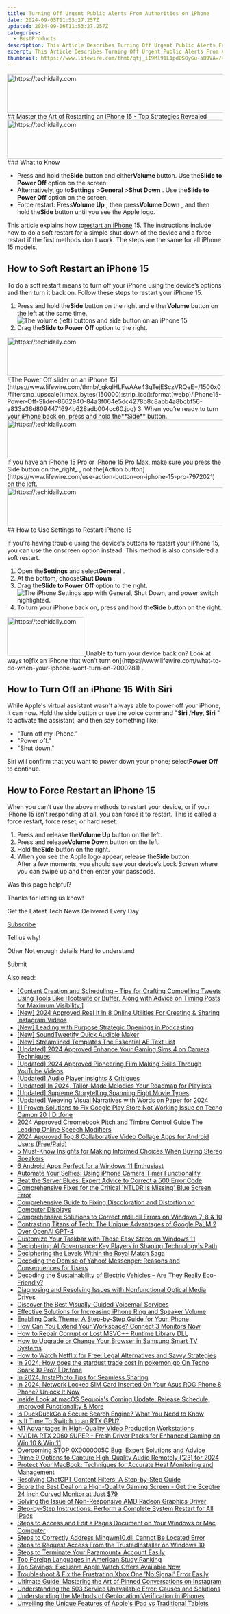 ```yaml
---
title: Turning Off Urgent Public Alerts From Authorities on iPhone
date: 2024-09-05T11:53:27.257Z
updated: 2024-09-06T11:53:27.257Z
categories:
  - BestProducts
description: This Article Describes Turning Off Urgent Public Alerts From Authorities on iPhone
excerpt: This Article Describes Turning Off Urgent Public Alerts From Authorities on iPhone
thumbnail: https://www.lifewire.com/thmb/qtj_iI9Ml91L1pdOSOyGu-aB9VA=/400x300/filters:no_upscale():max_bytes(150000):strip_icc():format(webp)/Emergencyalertkeyboard_Oakozhan_iStock_GettyImagesPlus-5af9bd6aba61770036374c61.jpg
---
```


<!-- affiliate ads begin -->
<a href="https://wigfever.sjv.io/c/5597632/2014854/22899" target="_top" id="2014854">
  <img src="//a.impactradius-go.com/display-ad/22899-2014854" border="0" alt="https://techidaily.com" width="728" height="90"/>
</a>
<img height="0" width="0" src="https://wigfever.sjv.io/i/5597632/2014854/22899" style="position:absolute;visibility:hidden;" border="0" />
<!-- affiliate ads end -->
## Master the Art of Restarting an iPhone 15 - Top Strategies Revealed
<!-- affiliate ads begin -->
<a href="https://ephamedtechinc.pxf.io/c/5597632/2135476/26400" target="_top" id="2135476">
  <img src="//a.impactradius-go.com/display-ad/26400-2135476" border="0" alt="https://techidaily.com" width="728" height="90"/>
</a>
<img height="0" width="0" src="https://ephamedtechinc.pxf.io/i/5597632/2135476/26400" style="position:absolute;visibility:hidden;" border="0" />
<!-- affiliate ads end -->
### What to Know

* Press and hold the**Side** button and either**Volume** button. Use the**Slide to Power Off** option on the screen.
* Alternatively, go to**Settings** \>**General** \>**Shut Down** . Use the**Slide to Power Off** option on the screen.
* Force restart: Press**Volume Up** , then press**Volume Down** , and then hold the**Side** button until you see the Apple logo.

 This article explains how to[restart an iPhone](https://www.lifewire.com/how-to-restart-iphone-2000288) 15\. The instructions include how to do a soft restart for a simple shut down of the device and a force restart if the first methods don't work. The steps are the same for all iPhone 15 models.

## How to Soft Restart an iPhone 15

 To do a soft restart means to turn off your iPhone using the device’s options and then turn it back on. Follow these steps to restart your iPhone 15.

1. Press and hold the**Side** button on the right and either**Volume** button on the left at the same time.  
![The volume (left) buttons and side button on an iPhone 15](https://www.lifewire.com/thmb/TmHUOU_P6SpM3wMTkgaBlQ6knbg=/1500x0/filters:no_upscale():max_bytes(150000):strip_icc():format(webp)/Side-and-Volume-buttons-on-iPhone-15-Pro-ce7f29a6f4bb4cf3bb66ea8b0b928ba3.jpg)
2. Drag the**Slide to Power Off** option to the right.  
<!-- affiliate ads begin -->
<a href="https://appsumo.8odi.net/c/5597632/2118324/7443" target="_top" id="2118324">
  <img src="//a.impactradius-go.com/display-ad/7443-2118324" border="0" alt="https://techidaily.com" width="600" height="90"/>
</a>
<img height="0" width="0" src="https://appsumo.8odi.net/i/5597632/2118324/7443" style="position:absolute;visibility:hidden;" border="0" />
<!-- affiliate ads end -->
![The Power Off slider on an iPhone 15](https://www.lifewire.com/thmb/_gkqlHLFwAAe43qTejESczVRQeE=/1500x0/filters:no_upscale():max_bytes(150000):strip_icc():format(webp)/iPhone15-Power-Off-Slider-8662940-84a3f064e5dc4278b8c8abb4a8bcbf56-a833a36d8094471694b628adb004cc60.jpg)
3. When you’re ready to turn your iPhone back on, press and hold the**Side** button.  
<!-- affiliate ads begin -->
<a href="https://ursime.pxf.io/c/5597632/2136536/16384" target="_top" id="2136536">
  <img src="//a.impactradius-go.com/display-ad/16384-2136536" border="0" alt="https://techidaily.com" width="728" height="90"/>
</a>
<img height="0" width="0" src="https://ursime.pxf.io/i/5597632/2136536/16384" style="position:absolute;visibility:hidden;" border="0" />
<!-- affiliate ads end -->
 If you have an iPhone 15 Pro or iPhone 15 Pro Max, make sure you press the Side button on the_right_ , not the[Action button](https://www.lifewire.com/use-action-button-on-iphone-15-pro-7972021) on the left.

<!-- affiliate ads begin -->
<a href="https://appsumo.8odi.net/c/5597632/2118310/7443" target="_top" id="2118310">
  <img src="//a.impactradius-go.com/display-ad/7443-2118310" border="0" alt="https://techidaily.com" width="600" height="90"/>
</a>
<img height="0" width="0" src="https://appsumo.8odi.net/i/5597632/2118310/7443" style="position:absolute;visibility:hidden;" border="0" />
<!-- affiliate ads end -->
## How to Use Settings to Restart iPhone 15

 If you’re having trouble using the device’s buttons to restart your iPhone 15, you can use the onscreen option instead. This method is also considered a soft restart.

1. Open the**Settings** and select**General** .
2. At the bottom, choose**Shut Down** .
3. Drag the**Slide to Power Off** option to the right.  
![The iPhone Settings app with General, Shut Down, and power switch highlighted.](https://www.lifewire.com/thmb/qkqSasRdubWydWHUBG5CkQeJstI=/1500x0/filters:no_upscale():max_bytes(150000):strip_icc():format(webp)/Turn-Of-iPhone-15-Pro-in-Settings-6be83e8413504c42b9bc2f146153f7da.jpg)
4. To turn your iPhone back on, press and hold the**Side** button on the right.  
<!-- affiliate ads begin -->
<a href="https://25home.pxf.io/c/5597632/2123470/16836" target="_top" id="2123470">
  <img src="//a.impactradius-go.com/display-ad/16836-2123470" border="0" alt="https://techidaily.com" width="180" height="90"/>
</a>
<img height="0" width="0" src="https://25home.pxf.io/i/5597632/2123470/16836" style="position:absolute;visibility:hidden;" border="0" />
<!-- affiliate ads end -->
 Unable to turn your device back on? Look at ways to[fix an iPhone that won’t turn on](https://www.lifewire.com/what-to-do-when-your-iphone-wont-turn-on-2000281) .

## How to Turn Off an iPhone 15 With Siri

 While Apple's virtual assistant wasn't always able to power off your iPhone, it can now. Hold the side button or use the voice command "**Siri** /**Hey, Siri** " to activate the assistant, and then say something like:

* "Turn off my iPhone."
* "Power off."
* "Shut down."

 Siri will confirm that you want to power down your phone; select**Power Off** to continue.

## How to Force Restart an iPhone 15

 When you can’t use the above methods to restart your device, or if your iPhone 15 isn’t responding at all, you can force it to restart. This is called a force restart, force reset, or hard reset.

1. Press and release the**Volume Up** button on the left.
2. Press and release**Volume Down** button on the left.
3. Hold the**Side** button on the right.
4. When you see the Apple logo appear, release the**Side** button.  
 After a few moments, you should see your device’s Lock Screen where you can swipe up and then enter your passcode.

Was this page helpful?

Thanks for letting us know!

 Get the Latest Tech News Delivered Every Day

[Subscribe](https://www.lifewire.com/#)

Tell us why!

 Other  Not enough details  Hard to understand

 Submit

<ins class="adsbygoogle"
     style="display:block"
     data-ad-format="autorelaxed"
     data-ad-client="ca-pub-7571918770474297"
     data-ad-slot="1223367746"></ins>



<ins class="adsbygoogle"
     style="display:block"
     data-ad-client="ca-pub-7571918770474297"
     data-ad-slot="8358498916"
     data-ad-format="auto"
     data-full-width-responsive="true"></ins>

<span class="atpl-alsoreadstyle">Also read:</span>
<div><ul>
<li><a href="https://techtrends.techidaily.com/content-creation-and-scheduling-tips-for-crafting-compelling-tweets-using-tools-like-hootsuite-or-buffer-along-with-advice-on-timing-posts-for-maximum-visib35/"><u>[Content Creation and Scheduling – Tips for Crafting Compelling Tweets Using Tools Like Hootsuite or Buffer, Along with Advice on Timing Posts for Maximum Visibility.]</u></a></li>
<li><a href="https://instagram-video-recordings.techidaily.com/new-2024-approved-reel-it-in-8-online-utilities-for-creating-and-sharing-instagram-videos/"><u>[New] 2024 Approved  Reel It In  8 Online Utilities For Creating & Sharing Instagram Videos</u></a></li>
<li><a href="https://extra-support.techidaily.com/new-leading-with-purpose-strategic-openings-in-podcasting/"><u>[New] Leading with Purpose  Strategic Openings in Podcasting</u></a></li>
<li><a href="https://twitter-videos.techidaily.com/new-soundtweetify-quick-audible-maker/"><u>[New] SoundTweetify  Quick Audible Maker</u></a></li>
<li><a href="https://fox-links.techidaily.com/new-streamlined-templates-the-essential-ae-text-list/"><u>[New] Streamlined Templates  The Essential AE Text List</u></a></li>
<li><a href="https://screen-mirroring-recording.techidaily.com/updated-2024-approved-enhance-your-gaming-sims-4-on-camera-techniques/"><u>[Updated] 2024 Approved  Enhance Your Gaming  Sims 4 on Camera Techniques</u></a></li>
<li><a href="https://youtube-lab.techidaily.com/ed-2024-approved-pioneering-film-making-skills-through-youtube-videos/"><u>[Updated] 2024 Approved  Pioneering Film Making Skills Through YouTube Videos</u></a></li>
<li><a href="https://screen-capture.techidaily.com/updated-audio-player-insights-and-critiques/"><u>[Updated] Audio Player Insights & Critiques</u></a></li>
<li><a href="https://youtube-lab.techidaily.com/ed-in-2024-tailor-made-melodies-your-roadmap-for-playlists/"><u>[Updated] In 2024, Tailor-Made Melodies  Your Roadmap for Playlists</u></a></li>
<li><a href="https://some-tips.techidaily.com/updated-supreme-storytelling-spanning-eight-movie-types/"><u>[Updated] Supreme Storytelling Spanning Eight Movie Types</u></a></li>
<li><a href="https://fox-boxes.techidaily.com/updated-weaving-visual-narratives-with-words-on-paper-for-2024/"><u>[Updated] Weaving Visual Narratives with Words on Paper for 2024</u></a></li>
<li><a href="https://howto.techidaily.com/11-proven-solutions-to-fix-google-play-store-not-working-issue-on-tecno-camon-20-drfone-by-drfone-fix-android-problems-fix-android-problems/"><u>11 Proven Solutions to Fix Google Play Store Not Working Issue on Tecno Camon 20 | Dr.fone</u></a></li>
<li><a href="https://extra-tips.techidaily.com/2024-approved-chromebook-pitch-and-timbre-control-guide-the-leading-online-speech-modifiers/"><u>2024 Approved  Chromebook Pitch and Timbre Control Guide  The Leading Online Speech Modifiers</u></a></li>
<li><a href="https://some-guidance.techidaily.com/2024-approved-top-8-collaborative-video-collage-apps-for-android-users-freepaid/"><u>2024 Approved  Top 8 Collaborative Video Collage Apps for Android Users (Free/Paid)</u></a></li>
<li><a href="https://techtrends.techidaily.com/5-must-know-insights-for-making-informed-choices-when-buying-stereo-speakers/"><u>5 Must-Know Insights for Making Informed Choices When Buying Stereo Speakers</u></a></li>
<li><a href="https://win11.techidaily.com/6-android-apps-perfect-for-a-windows-11-enthusiast/"><u>6 Android Apps Perfect for a Windows 11 Enthusiast</u></a></li>
<li><a href="https://techtrends.techidaily.com/automate-your-selfies-using-iphone-camera-timer-functionality/"><u>Automate Your Selfies: Using iPhone Camera Timer Functionality</u></a></li>
<li><a href="https://techtrends.techidaily.com/beat-the-server-blues-expert-advice-to-correct-a-500-error-code/"><u>Beat the Server Blues: Expert Advice to Correct a 500 Error Code</u></a></li>
<li><a href="https://techtrends.techidaily.com/comprehensive-fixes-for-the-critical-ntldr-is-missing-blue-screen-error/"><u>Comprehensive Fixes for the Critical 'NTLDR Is Missing' Blue Screen Error</u></a></li>
<li><a href="https://techtrends.techidaily.com/comprehensive-guide-to-fixing-discoloration-and-distortion-on-computer-displays/"><u>Comprehensive Guide to Fixing Discoloration and Distortion on Computer Displays</u></a></li>
<li><a href="https://tech-renaissance.techidaily.com/comprehensive-solutions-to-correct-ntdlldll-errors-on-windows-7-8-and-10/"><u>Comprehensive Solutions to Correct ntdll.dll Errors on Windows 7, 8 & 10</u></a></li>
<li><a href="https://tech-haven.techidaily.com/contrasting-titans-of-tech-the-unique-advantages-of-google-palm-2-over-openai-gpt-4/"><u>Contrasting Titans of Tech: The Unique Advantages of Google PaLM 2 Over OpenAI GPT-4</u></a></li>
<li><a href="https://techtrends.techidaily.com/customize-your-taskbar-with-these-easy-steps-on-windows-11/"><u>Customize Your Taskbar with These Easy Steps on Windows 11</u></a></li>
<li><a href="https://tech-revival.techidaily.com/deciphering-ai-governance-key-players-in-shaping-technologys-path/"><u>Deciphering AI Governance: Key Players in Shaping Technology's Path</u></a></li>
<li><a href="https://techtrends.techidaily.com/deciphering-the-levels-within-the-royal-match-saga/"><u>Deciphering the Levels Within the Royal Match Saga</u></a></li>
<li><a href="https://techtrends.techidaily.com/decoding-the-demise-of-yahoo-messenger-reasons-and-consequences-for-users/"><u>Decoding the Demise of Yahoo! Messenger: Reasons and Consequences for Users</u></a></li>
<li><a href="https://techtrends.techidaily.com/decoding-the-sustainability-of-electric-vehicles-are-they-really-eco-friendly/"><u>Decoding the Sustainability of Electric Vehicles – Are They Really Eco-Friendly?</u></a></li>
<li><a href="https://techtrends.techidaily.com/diagnosing-and-resolving-issues-with-nonfunctional-optical-media-drives/"><u>Diagnosing and Resolving Issues with Nonfunctional Optical Media Drives</u></a></li>
<li><a href="https://techtrends.techidaily.com/discover-the-best-visually-guided-voicemail-services/"><u>Discover the Best Visually-Guided Voicemail Services</u></a></li>
<li><a href="https://techtrends.techidaily.com/effective-solutions-for-increasing-iphone-ring-and-speaker-volume/"><u>Effective Solutions for Increasing iPhone Ring and Speaker Volume</u></a></li>
<li><a href="https://techtrends.techidaily.com/enabling-dark-theme-a-step-by-step-guide-for-your-iphone/"><u>Enabling Dark Theme: A Step-by-Step Guide for Your iPhone</u></a></li>
<li><a href="https://techtrends.techidaily.com/1722896544281-how-can-you-extend-your-workspace-connect-3-monitors-now/"><u>How Can You Extend Your Workspace? Connect 3 Monitors Now</u></a></li>
<li><a href="https://techtrends.techidaily.com/how-to-repair-corrupt-or-lost-msvcplusplus-runtime-library-dll/"><u>How to Repair Corrupt or Lost MSVC++ Runtime Library DLL</u></a></li>
<li><a href="https://techtrends.techidaily.com/how-to-upgrade-or-change-your-browser-in-samsung-smart-tv-systems/"><u>How to Upgrade or Change Your Browser in Samsung Smart TV Systems</u></a></li>
<li><a href="https://techtrends.techidaily.com/how-to-watch-netflix-for-free-legal-alternatives-and-savvy-strategies/"><u>How to Watch Netflix for Free: Legal Alternatives and Savvy Strategies</u></a></li>
<li><a href="https://android-pokemon-go.techidaily.com/in-2024-how-does-the-stardust-trade-cost-in-pokemon-go-on-tecno-spark-10-pro-drfone-by-drfone-virtual-android/"><u>In 2024, How does the stardust trade cost In pokemon go On Tecno Spark 10 Pro? | Dr.fone</u></a></li>
<li><a href="https://fox-http.techidaily.com/in-2024-instaphoto-tips-for-seamless-sharing/"><u>In 2024, InstaPhoto Tips for Seamless Sharing</u></a></li>
<li><a href="https://sim-unlock.techidaily.com/in-2024-network-locked-sim-card-inserted-on-your-asus-rog-phone-8-phone-unlock-it-now-by-drfone-android/"><u>In 2024, Network Locked SIM Card Inserted On Your Asus ROG Phone 8 Phone? Unlock It Now</u></a></li>
<li><a href="https://techtrends.techidaily.com/inside-look-at-macos-sequoias-coming-update-release-schedule-improved-functionality-and-more/"><u>Inside Look at macOS Sequoia's Coming Update: Release Schedule, Improved Functionality & More</u></a></li>
<li><a href="https://techtrends.techidaily.com/is-duckduckgo-a-secure-search-engine-what-you-need-to-know/"><u>Is DuckDuckGo a Secure Search Engine? What You Need to Know</u></a></li>
<li><a href="https://techtrends.techidaily.com/1722898189991-is-it-time-to-switch-to-an-rtx-gpu/"><u>Is It Time To Switch to an RTX GPU?</u></a></li>
<li><a href="https://fox-boxes.techidaily.com/m1-advantages-in-high-quality-video-production-workstations/"><u>M1 Advantages in High-Quality Video Production Workstations</u></a></li>
<li><a href="https://hardware-updates.techidaily.com/nvidia-rtx-2060-super-fresh-driver-packs-for-enhanced-gaming-on-win-10-and-win-11/"><u>NVIDIA RTX 2060 SUPER - Fresh Driver Packs for Enhanced Gaming on Win 10 & Win 11</u></a></li>
<li><a href="https://techtrends.techidaily.com/overcoming-stop-0x0000005c-bug-expert-solutions-and-advice/"><u>Overcoming STOP 0X0000005C Bug: Expert Solutions and Advice</u></a></li>
<li><a href="https://screen-activity-recording.techidaily.com/prime-9-options-to-capture-high-quality-audio-remotely-23-for-2024/"><u>Prime 9 Options to Capture High-Quality Audio Remotely ('23) for 2024</u></a></li>
<li><a href="https://techtrends.techidaily.com/protect-your-macbook-techniques-for-accurate-heat-monitoring-and-management/"><u>Protect Your MacBook: Techniques for Accurate Heat Monitoring and Management</u></a></li>
<li><a href="https://techtrends.techidaily.com/resolving-chatgpt-content-filters-a-step-by-step-guide/"><u>Resolving ChatGPT Content Filters: A Step-by-Step Guide</u></a></li>
<li><a href="https://hardware-reviews.techidaily.com/1723862820475-score-the-best-deal-on-a-high-quality-gaming-screen-get-the-sceptre-24-inch-curved-monitor-at-just-79/"><u>Score the Best Deal on a High-Quality Gaming Screen - Get the Sceptre 24 Inch Curved Monitor at Just $79</u></a></li>
<li><a href="https://program-issues.techidaily.com/solving-the-issue-of-non-responsive-amd-radeon-graphics-driver/"><u>Solving the Issue of Non-Responsive AMD Radeon Graphics Driver</u></a></li>
<li><a href="https://techtrends.techidaily.com/step-by-step-instructions-perform-a-complete-system-restart-for-all-ipads/"><u>Step-by-Step Instructions: Perform a Complete System Restart for All iPads</u></a></li>
<li><a href="https://techtrends.techidaily.com/steps-to-access-and-edit-a-pages-document-on-your-windows-or-mac-computer/"><u>Steps to Access and Edit a Pages Document on Your Windows or Mac Computer</u></a></li>
<li><a href="https://techtrends.techidaily.com/steps-to-correctly-address-mingwm10dll-cannot-be-located-error/"><u>Steps to Correctly Address Mingwm10.dll Cannot Be Located Error</u></a></li>
<li><a href="https://techtrends.techidaily.com/steps-to-request-access-from-the-trustedinstaller-on-windows-10/"><u>Steps to Request Access From the TrustedInstaller on Windows 10</u></a></li>
<li><a href="https://techtrends.techidaily.com/steps-to-terminate-your-paramountplus-account-easily/"><u>Steps to Terminate Your Paramount+ Account Easily</u></a></li>
<li><a href="https://mondly-stories.techidaily.com/top-foreign-languages-in-american-study-ranking/"><u>Top Foreign Languages in American Study Ranking</u></a></li>
<li><a href="https://techtrends.techidaily.com/top-savings-exclusive-apple-watch-offers-available-now/"><u>Top Savings: Exclusive Apple Watch Offers Available Now</u></a></li>
<li><a href="https://techtrends.techidaily.com/troubleshoot-and-fix-the-frustrating-xbox-one-no-signal-error-easily/"><u>Troubleshoot & Fix the Frustrating Xbox One 'No Signal' Error Easily</u></a></li>
<li><a href="https://techtrends.techidaily.com/ultimate-guide-mastering-the-art-of-pinned-conversations-on-instagram/"><u>Ultimate Guide: Mastering the Art of Pinned Conversations on Instagram</u></a></li>
<li><a href="https://techtrends.techidaily.com/1722875027608-understanding-the-503-service-unavailable-error-causes-and-solutions/"><u>Understanding the 503 Service Unavailable Error: Causes and Solutions</u></a></li>
<li><a href="https://techtrends.techidaily.com/understanding-the-methods-of-geolocation-verification-in-iphones/"><u>Understanding the Methods of Geolocation Verification in iPhones</u></a></li>
<li><a href="https://techtrends.techidaily.com/unveiling-the-unique-features-of-apples-ipad-vs-traditional-tablets/"><u>Unveiling the Unique Features of Apple's iPad vs Traditional Tablets</u></a></li>
</ul></div>
